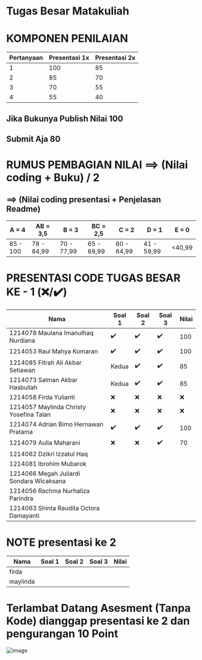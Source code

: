# Tugas Besar Matakuliah

# KOMPONEN PENILAIAN

| Pertanyaan   | Presentasi 1x  | Presentasi 2x | 
| ----------- | ----------- | ----------- |
| 1 | 100 | 85 | 
| 2 | 85 | 70 | 
| 3 | 70 | 55  |
| 4 | 55 | 40  |

## Jika Bukunya Publish Nilai 100
## Submit Aja 80

# RUMUS PEMBAGIAN NILAI ==> (Nilai coding + Buku) / 2 
## ==> (Nilai coding presentasi + Penjelasan Readme)
| A = 4 | AB = 3,5 | B = 3 | BC = 2,5 |C = 2 |D = 1 | E = 0|
| -------- | -------- | -------- | -------- |-------- |-------- |-------- |
| 85 - 100 | 78 - 84,99 | 70 - 77,99 | 65 - 69,99 | 60 - 64,99 | 41 - 59,99 | <40,99|

# PRESENTASI CODE TUGAS BESAR KE - 1 (❌/✔️)

| Nama   | Soal 1  | Soal 2 | Soal 3 | Nilai |
| ----------- | ----------- | ----------- | ----------- | ----------- |
| 1214078 Maulana Imanulhaq Nurdiana  | ✔️ | ✔️ | ✔️ | 100 |
| 1214053 Raul Mahya Komaran  | ✔️ | ✔️ | ✔️ | 100 |
| 1214085 Fitrah Ali Akbar Setiawan | Kedua | ✔️ | ✔️ | 85 |
| 1214073 Salman Akbar Hasbullah  | Kedua | ✔️ | ✔️ | 85 |
| 1214058 Firda Yulianti  |❌  | ❌ | ❌ |❌  |
| 1214057 Maylinda Christy Yosefina Talan  |❌  |❌  | ❌ |  ❌|
| 1214074 Adrian Bimo Hernawan Pratama | ✔️  |✔️  | ✔️ |  100|
| 1214079 Aulia Maharani | ❌  |❌ | ✔️ | 70 |
| 1214062 Dzikri Izzatul Haq |   |  |  |  |
| 1214081 Ibrohim Mubarok |   | |  |  |
| 1214066 Megah Juliardi Sondara Wicaksana |   | |  |  |
| 1214056 Rachma Nurhaliza Parindra |   | |  |  |
| 1214063 Shinta Raudita Octora Damayanti |   | |  |  |


# NOTE  presentasi ke 2

| Nama   | Soal 1  | Soal 2 | Soal 3 | Nilai |
| ----------- | ----------- | ----------- | ----------- | ----------- |
| firda  |  |  |  |  
| maylinda  |  |  |  |  |

# Terlambat Datang Asesment (Tanpa Kode) dianggap presentasi ke 2 dan pengurangan 10 Point
![image](https://github.com/kerjabhakti/WS/assets/15622730/1c3639a2-946f-4ec4-9de0-0b6df6d21109)

